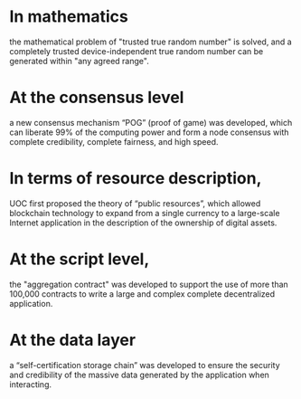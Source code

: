 # In mathematics
the mathematical problem of "trusted true random number" is solved, and a completely trusted device-independent true random number can be generated within "any agreed range". 

# At the consensus level
a new consensus mechanism “POG” (proof of game) was developed, which can liberate 99% of the computing power and form a node consensus with complete credibility, complete fairness, and high speed.

# In terms of resource description,
UOC first proposed the theory of “public resources”, which allowed blockchain technology to expand from a single currency to a large-scale Internet application in the description of the ownership of digital assets.

# At the script level,
the "aggregation contract" was developed to support the use of more than 100,000 contracts to write a large and complex complete decentralized application.

# At the data layer
a “self-certification storage chain” was developed to ensure the security and credibility of the massive data generated by the application when interacting.
